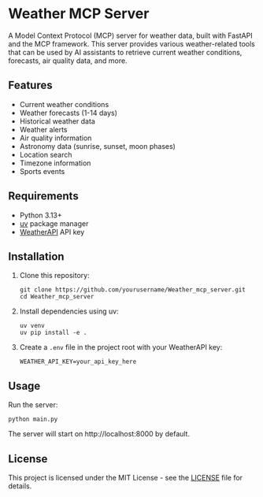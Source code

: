 # Weather MCP Server

A Model Context Protocol (MCP) server for weather data, built with FastAPI and the MCP framework. This server provides various weather-related tools that can be used by AI assistants to retrieve current weather conditions, forecasts, air quality data, and more.

## Features

- Current weather conditions
- Weather forecasts (1-14 days)
- Historical weather data
- Weather alerts
- Air quality information
- Astronomy data (sunrise, sunset, moon phases)
- Location search
- Timezone information
- Sports events

## Requirements

- Python 3.13+
- [uv](https://github.com/astral-sh/uv) package manager
- [WeatherAPI](https://www.weatherapi.com/) API key

## Installation

1. Clone this repository:
   ```
   git clone https://github.com/yourusername/Weather_mcp_server.git
   cd Weather_mcp_server
   ```

2. Install dependencies using uv:
   ```
   uv venv
   uv pip install -e .
   ```

3. Create a `.env` file in the project root with your WeatherAPI key:
   ```
   WEATHER_API_KEY=your_api_key_here
   ```

## Usage

Run the server:

```
python main.py
```

The server will start on http://localhost:8000 by default.

## License

This project is licensed under the MIT License - see the [LICENSE](LICENSE) file for details.